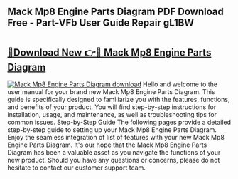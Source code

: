 ## Mack Mp8 Engine Parts Diagram PDF Download Free - Part-VFb User Guide Repair gL1BW

# <h2><a href="http://dfke5yq.blite.top/?on=Mack+Mp8+Engine+Parts+Diagram">🔗Download New 👉🔴 Mack Mp8 Engine Parts Diagram</a></h2>

[![Mack Mp8 Engine Parts Diagram download](https://i.imgur.com/lujVjoI.png)](http://dfke5yq.blite.top/?on=Mack+Mp8+Engine+Parts+Diagram)
Hello and welcome to the user manual for your brand new Mack Mp8 Engine Parts Diagram. This guide is specifically designed to familiarize you with the features, functions, and benefits of your product. You will find step-by-step instructions for installation, usage, and maintenance, as well as troubleshooting tips for common issues. Step-by-Step Guide The following pages provide a detailed step-by-step guide to setting up your Mack Mp8 Engine Parts Diagram. Enjoy the seamless integration of list of features with your new Mack Mp8 Engine Parts Diagram. It's our hope that the Mack Mp8 Engine Parts Diagram has been a valuable asset as you navigate the functions of your new product. Should you have any questions or concerns, please do not hesitate to contact our customer support team.
